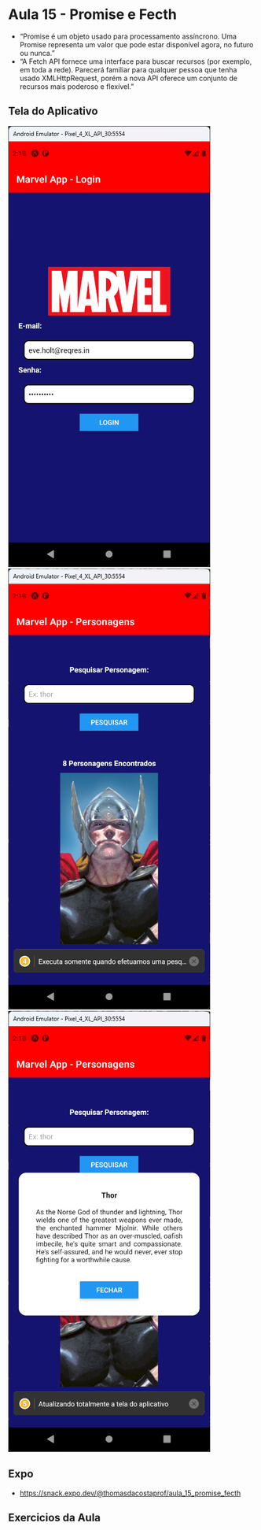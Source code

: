 # Aula 15 - Promise e Fecth

- “Promise é um objeto usado para processamento assíncrono. Uma Promise representa um valor que pode estar disponível agora, no futuro ou nunca.”
- “A Fetch API fornece uma interface para buscar recursos (por exemplo, em toda a rede). Parecerá familiar para qualquer pessoa que tenha usado XMLHttpRequest, porém a nova API oferece um conjunto de recursos mais poderoso e flexível.”

## Tela do Aplicativo

![Tela](screen1.png) ![Tela](screen2.png) ![Tela](screen3.png)

## Expo

- https://snack.expo.dev/@thomasdacostaprof/aula_15_promise_fecth

## Exercicios da Aula

